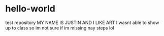 # hello-world
test repository
MY NAME IS JUSTIN AND I LIKE ART
I wasnt able to show up to class so im not sure if im missing nay steps lol
